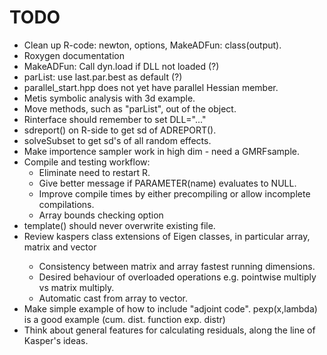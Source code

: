 TODO
====
- Clean up R-code: newton, options, MakeADFun: class(output).
- Roxygen documentation
- MakeADFun: Call dyn.load if DLL not loaded (?)
- parList: use last.par.best as default (?)
- parallel_start.hpp does not yet have parallel Hessian member.
- Metis symbolic analysis with 3d example.
- Move methods, such as "parList", out of the object.
- Rinterface should remember to set DLL="..."
- sdreport() on R-side to get sd of ADREPORT().
- solveSubset to get sd's of all random effects.
- Make importence sampler work in high dim - need a GMRFsample.
- Compile and testing workflow:
  - Eliminate need to restart R.
  - Give better message if PARAMETER(name) evaluates to NULL.
  - Improve compile times by either precompiling or allow incomplete compilations.
  - Array bounds checking option
- template() should never overwrite existing file.
- Review kaspers class extensions of Eigen classes, in particular array<Type>, matrix<Type> and vector<Type>
  - Consistency between matrix and array fastest running dimensions.
  - Desired behaviour of overloaded operations e.g. pointwise multiply vs matrix multiply.
  - Automatic cast from array to vector.
- Make simple example of how to include "adjoint code". pexp(x,lambda) is a good example (cum. dist. function exp. distr)
- Think about general features for calculating residuals, along the line of Kasper's ideas. 

